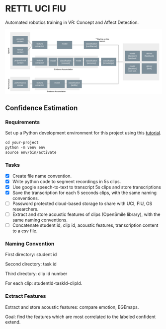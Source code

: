 # RETTL UCI FIU

Automated robotics training in VR: Concept and Affect Detection.

![flow-chart](images/flow-chart.png)

## **Confidence Estimation**

### Requirements

Set up a Python development environment for this project using this [tutorial](https://cloud.google.com/python/docs/setup#macos). 

```shell
cd your-project
python -m venv env
source env/bin/activate
```

### Tasks

- [x]  Create file name convention.
- [x]  Write python code to segment recordings in 5s clips.
- [x]  Use google speech-to-text to transcript 5s clips and store transcriptions
- [x]  Save the transcription for each 5 seconds clips, with the same naming conventions. 
- [ ]  Password protected cloud-based storage to share with UCI, FIU, OS researchers.
- [ ]  Extract and store acoustic features of clips (OpenSmile library), with the same naming conventions. 
- [ ]  Concatenate student id, clip id, acoustic features, transcription content to a csv file. 

### Naming Convention

First directory: student id

Second directory: task id

Third directory: clip id number

For each clip: studentId-taskId-clipId. 

### Extract Features

Extract and store acoustic features: compare emotion, EGEmaps. 

Goal: find the features which are most correlated to the labeled confident extend.
